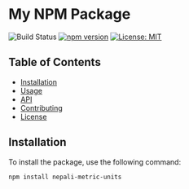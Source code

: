 # My NPM Package

![Build Status](https://github.com/Aryog/nepali-metric-units/workflows/Node.js%20CI/badge.svg)
[![npm version](https://badge.fury.io/js/my-npm-package.svg)](https://badge.fury.io/js/my-npm-package)
[![License: MIT](https://img.shields.io/badge/License-MIT-yellow.svg)](https://opensource.org/licenses/MIT)

## Table of Contents

- [Installation](#installation)
- [Usage](#usage)
- [API](#api)
- [Contributing](#contributing)
- [License](#license)

## Installation

To install the package, use the following command:

```bash
npm install nepali-metric-units
```
